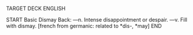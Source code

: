 TARGET DECK
ENGLISH

START
Basic
Dismay
Back: —n. Intense disappointment or despair. —v. Fill with dismay. [french from germanic: related to *dis-, *may]
END
